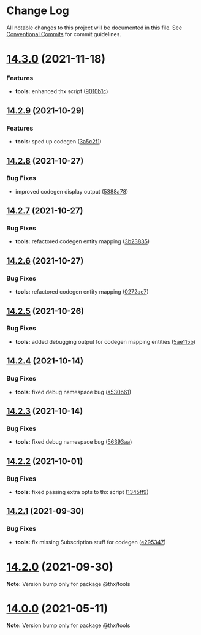 # Change Log

All notable changes to this project will be documented in this file.
See [Conventional Commits](https://conventionalcommits.org) for commit guidelines.

# [14.3.0](https://github.com/thr-consulting/thr-addons/compare/v14.2.9...v14.3.0) (2021-11-18)


### Features

* **tools:** enhanced thx script ([9010b1c](https://github.com/thr-consulting/thr-addons/commit/9010b1c5dc92366b9ca23d9d07d2c3db6deefe85))





## [14.2.9](https://github.com/thr-consulting/thr-addons/compare/v14.2.8...v14.2.9) (2021-10-29)


### Features

* **tools:** sped up codegen ([3a5c2f1](https://github.com/thr-consulting/thr-addons/commit/3a5c2f1181643c5619187b23e5e8a42f0fb346a1))





## [14.2.8](https://github.com/thr-consulting/thr-addons/compare/v14.2.7...v14.2.8) (2021-10-27)


### Bug Fixes

* improved codegen display output ([5388a78](https://github.com/thr-consulting/thr-addons/commit/5388a787f31123a96bce9d5acc2833ddfc66ba29))





## [14.2.7](https://github.com/thr-consulting/thr-addons/compare/v14.2.6...v14.2.7) (2021-10-27)


### Bug Fixes

* **tools:** refactored codegen entity mapping ([3b23835](https://github.com/thr-consulting/thr-addons/commit/3b2383529dd473fb8426b01c34ebe0969cf012f4))





## [14.2.6](https://github.com/thr-consulting/thr-addons/compare/v14.2.5...v14.2.6) (2021-10-27)


### Bug Fixes

* **tools:** refactored codegen entity mapping ([0272ae7](https://github.com/thr-consulting/thr-addons/commit/0272ae7d567247788da4b597a9de9b79ba9058e7))





## [14.2.5](https://github.com/thr-consulting/thr-addons/compare/v14.2.4...v14.2.5) (2021-10-26)


### Bug Fixes

* **tools:** added debugging output for codegen mapping entities ([5ae115b](https://github.com/thr-consulting/thr-addons/commit/5ae115bef35b9fbe73d67d94e6e2bfe233940390))





## [14.2.4](https://github.com/thr-consulting/thr-addons/compare/v14.2.3...v14.2.4) (2021-10-14)


### Bug Fixes

* **tools:** fixed debug namespace bug ([a530b61](https://github.com/thr-consulting/thr-addons/commit/a530b61c0a5a2cbda8e0299436cde8e32a37a50c))





## [14.2.3](https://github.com/thr-consulting/thr-addons/compare/v14.2.2...v14.2.3) (2021-10-14)


### Bug Fixes

* **tools:** fixed debug namespace bug ([56393aa](https://github.com/thr-consulting/thr-addons/commit/56393aa856f479f920f5c1d8068611a29ecdf77c))





## [14.2.2](https://github.com/thr-consulting/thr-addons/compare/v14.2.1...v14.2.2) (2021-10-01)


### Bug Fixes

* **tools:** fixed passing extra opts to thx script ([1345ff9](https://github.com/thr-consulting/thr-addons/commit/1345ff90a7728200eb5c1252e0242e013e37cfb7))





## [14.2.1](https://github.com/thr-consulting/thr-addons/compare/v14.2.0...v14.2.1) (2021-09-30)


### Bug Fixes

* **tools:** fix missing Subscription stuff for codegen ([e295347](https://github.com/thr-consulting/thr-addons/commit/e2953473ec424bedfb1fd41418b3f192ee5ee6cb))





# [14.2.0](https://github.com/thr-consulting/thr-addons/compare/v14.0.4...v14.2.0) (2021-09-30)

**Note:** Version bump only for package @thx/tools





# [14.0.0](https://github.com/thr-consulting/thr-addons/compare/v13.8.2...v14.0.0) (2021-05-11)

**Note:** Version bump only for package @thx/tools
